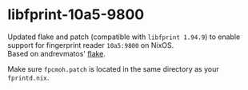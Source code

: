 # libfprint-10a5-9800
Updated flake and patch (compatible with `libfprint 1.94.9`) to enable support for fingerprint reader `10a5:9800` on NixOS.  
Based on andrevmatos' [flake](https://github.com/NixOS/nixpkgs/issues/324624#issuecomment-2692141032).  
  
Make sure `fpcmoh.patch` is located in the same directory as your `fprintd.nix`.

